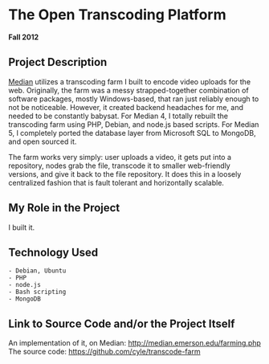 # The Open Transcoding Platform

**Fall 2012**

## Project Description

[Median](median.md) utilizes a transcoding farm I built to encode video uploads for the web. Originally, the farm was a messy strapped-together combination of software packages, mostly Windows-based, that ran just reliably enough to not be noticeable. However, it created backend headaches for me, and needed to be constantly babysat. For Median 4, I totally rebuilt the transcoding farm using PHP, Debian, and node.js based scripts. For Median 5, I completely ported the database layer from Microsoft SQL to MongoDB, and open sourced it.

The farm works very simply: user uploads a video, it gets put into a repository, nodes grab the file, transcode it to smaller web-friendly versions, and give it back to the file repository. It does this in a loosely centralized fashion that is fault tolerant and horizontally scalable.

## My Role in the Project

I built it.

## Technology Used

	- Debian, Ubuntu
	- PHP
	- node.js
	- Bash scripting
	- MongoDB

## Link to Source Code and/or the Project Itself

An implementation of it, on Median: http://median.emerson.edu/farming.php
The source code: https://github.com/cyle/transcode-farm